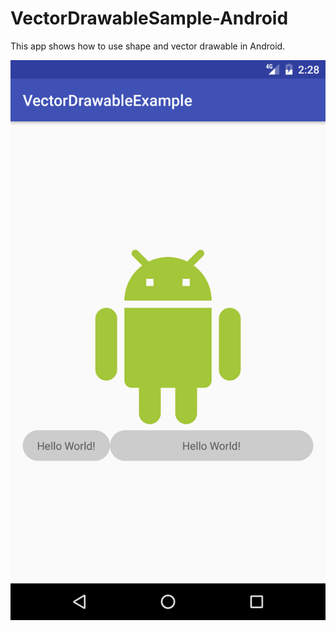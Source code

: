 # VectorDrawableSample-Android

This app shows how to use shape and vector drawable in Android.

![Screenshot](screenshot.png)
